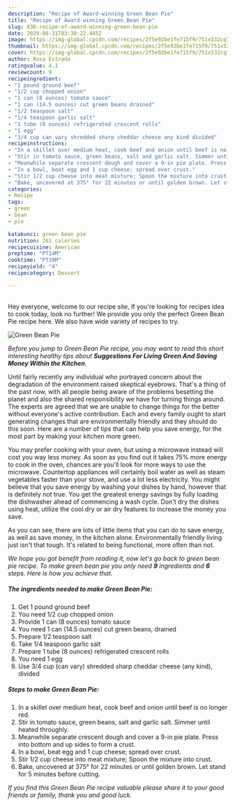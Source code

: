 ```yaml
---
description: "Recipe of Award-winning Green Bean Pie"
title: "Recipe of Award-winning Green Bean Pie"
slug: 836-recipe-of-award-winning-green-bean-pie
date: 2020-08-31T03:38:22.445Z
image: https://img-global.cpcdn.com/recipes/2f5e92be1fe715f9/751x532cq70/green-bean-pie-recipe-main-photo.jpg
thumbnail: https://img-global.cpcdn.com/recipes/2f5e92be1fe715f9/751x532cq70/green-bean-pie-recipe-main-photo.jpg
cover: https://img-global.cpcdn.com/recipes/2f5e92be1fe715f9/751x532cq70/green-bean-pie-recipe-main-photo.jpg
author: Rosa Estrada
ratingvalue: 4.1
reviewcount: 9
recipeingredient:
- "1 pound ground beef"
- "1/2 cup chopped onion"
- "1 can (8 ounces) tomato sauce"
- "1 can (14.5 ounces) cut green beans drained"
- "1/2 teaspoon salt"
- "1/4 teaspoon garlic salt"
- "1 tube (8 ounces) refrigerated crescent rolls"
- "1 egg"
- "3/4 cup can vary shredded sharp cheddar cheese any kind divided"
recipeinstructions:
- "In a skillet over medium heat, cook beef and onion until beef is no longer red."
- "Stir in tomato sauce, green beans, salt and garlic salt. Simmer until heated throughly."
- "Meanwhile separate crescent dough and cover a 9-in pie plate. Press into bottom and up sides to form a crust."
- "In a bowl, beat egg and 1 cup cheese; spread over crust."
- "Stir 1/2 cup cheese into meat mixture; Spoon the mixture into crust."
- "Bake, uncovered at 375° for 22 minutes or until golden brown. Let stand for 5 minutes before cutting."
categories:
- Recipe
tags:
- green
- bean
- pie

katakunci: green bean pie 
nutrition: 261 calories
recipecuisine: American
preptime: "PT14M"
cooktime: "PT39M"
recipeyield: "4"
recipecategory: Dessert

---
```

<br>
Hey everyone, welcome to our recipe site, If you're looking for recipes idea to cook today, look no further! We provide you only the perfect Green Bean Pie recipe here. We also have wide variety of recipes to try.
<br>


![Green Bean Pie](https://img-global.cpcdn.com/recipes/2f5e92be1fe715f9/751x532cq70/green-bean-pie-recipe-main-photo.jpg)

<i>Before you jump to Green Bean Pie recipe, you may want to read this short interesting healthy tips about 
<strong>Suggestions For Living Green And Saving Money Within the Kitchen</strong>.</i>
</br>

Until fairly recently any individual who portrayed concern about the degradation of the environment raised skeptical eyebrows. That's a thing of the past now, with all people being aware of the problems besetting the planet and also the shared responsibility we have for turning things around. The experts are agreed that we are unable to change things for the better without everyone's active contribution. Each and every family ought to start generating changes that are environmentally friendly and they should do this soon. Here are a number of tips that can help you save energy, for the most part by making your kitchen more green.

You may prefer cooking with your oven, but using a microwave instead will cost you way less money. As soon as you find out it takes 75% more energy to cook in the oven, chances are you'll look for more ways to use the microwave. Countertop appliances will certainly boil water as well as steam vegetables faster than your stove, and use a lot less electricity. You might believe that you save energy by washing your dishes by hand, however that is definitely not true. You get the greatest energy savings by fully loading the dishwasher ahead of commencing a wash cycle. Don't dry the dishes using heat, utilize the cool dry or air dry features to increase the money you save.

As you can see, there are lots of little items that you can do to save energy, as well as save money, in the kitchen alone. Environmentally friendly living just isn't that tough. It's related to being functional, more often than not.


<i>We hope you got benefit from reading it, now let's go back to green bean pie recipe. To make green bean pie you only need <strong>9</strong> ingredients and <strong>6</strong> steps. Here is how you achieve that.
</i>

##### The ingredients needed to make Green Bean Pie:

1. Get 1 pound ground beef
1. You need 1/2 cup chopped onion
1. Provide 1 can (8 ounces) tomato sauce
1. You need 1 can (14.5 ounces) cut green beans, drained
1. Prepare 1/2 teaspoon salt
1. Take 1/4 teaspoon garlic salt
1. Prepare 1 tube (8 ounces) refrigerated crescent rolls
1. You need 1 egg
1. Use 3/4 cup (can vary) shredded sharp cheddar cheese (any kind), divided


##### Steps to make Green Bean Pie:

1. In a skillet over medium heat, cook beef and onion until beef is no longer red.
1. Stir in tomato sauce, green beans, salt and garlic salt. Simmer until heated throughly.
1. Meanwhile separate crescent dough and cover a 9-in pie plate. Press into bottom and up sides to form a crust.
1. In a bowl, beat egg and 1 cup cheese; spread over crust.
1. Stir 1/2 cup cheese into meat mixture; Spoon the mixture into crust.
1. Bake, uncovered at 375° for 22 minutes or until golden brown. Let stand for 5 minutes before cutting.


<i>If you find this Green Bean Pie recipe valuable please share it to your good friends or family, thank you and good luck.</i>
